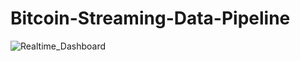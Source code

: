 # Bitcoin-Streaming-Data-Pipeline

![Realtime_Dashboard](https://github.com/MdAhmedKhan/Bitcoin_Real-time_analysis/assets/47691372/a5b62539-3bb5-4ac0-a75e-300f07c7dc0e)
